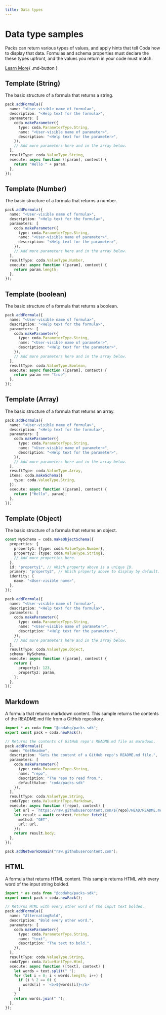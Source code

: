 ```yaml
---
title: Data types
---
```


# Data type samples

Packs can return various types of values, and apply hints that tell Coda how to display that data. Formulas and schema properties must declare the these types upfront, and the values you return in your code must match.


[Learn More](../../../guides/basics/data-types){ .md-button }

## Template (String)
The basic structure of a formula that returns a string.

```ts
pack.addFormula({
  name: "<User-visible name of formula>",
  description: "<Help text for the formula>",
  parameters: [
    coda.makeParameter({
      type: coda.ParameterType.String,
      name: "<User-visible name of parameter>",
      description: "<Help text for the parameter>",
    }),
    // Add more parameters here and in the array below.
  ],
  resultType: coda.ValueType.String,
  execute: async function ([param], context) {
    return "Hello " + param;
  },
});
```
## Template (Number)
The basic structure of a formula that returns a number.

```ts
pack.addFormula({
  name: "<User-visible name of formula>",
  description: "<Help text for the formula>",
  parameters: [
    coda.makeParameter({
      type: coda.ParameterType.String,
      name: "<User-visible name of parameter>",
      description: "<Help text for the parameter>",
    }),
    // Add more parameters here and in the array below.
  ],
  resultType: coda.ValueType.Number,
  execute: async function ([param], context) {
    return param.length;
  },
});
```
## Template (boolean)
The basic structure of a formula that returns a boolean.

```ts
pack.addFormula({
  name: "<User-visible name of formula>",
  description: "<Help text for the formula>",
  parameters: [
    coda.makeParameter({
      type: coda.ParameterType.String,
      name: "<User-visible name of parameter>",
      description: "<Help text for the parameter>",
    }),
    // Add more parameters here and in the array below.
  ],
  resultType: coda.ValueType.Boolean,
  execute: async function ([param], context) {
    return param === "true";
  },
});
```
## Template (Array)
The basic structure of a formula that returns an array.

```ts
pack.addFormula({
  name: "<User-visible name of formula>",
  description: "<Help text for the formula>",
  parameters: [
    coda.makeParameter({
      type: coda.ParameterType.String,
      name: "<User-visible name of parameter>",
      description: "<Help text for the parameter>",
    }),
    // Add more parameters here and in the array below.
  ],
  resultType: coda.ValueType.Array,
  items: coda.makeSchema({
    type: coda.ValueType.String,
  }),
  execute: async function ([param], context) {
    return ["Hello", param];
  },
});
```
## Template (Object)
The basic structure of a formula that returns an object.

```ts
const MySchema = coda.makeObjectSchema({
  properties: {
    property1: {type: coda.ValueType.Number},
    property2: {type: coda.ValueType.String},
    // Add more properties here.
  },
  id: "property1", // Which property above is a unique ID.
  primary: "property2", // Which property above to display by default.
  identity: {
    name: "<User-visible name>",
  },
});

pack.addFormula({
  name: "<User-visible name of formula>",
  description: "<Help text for the formula>",
  parameters: [
    coda.makeParameter({
      type: coda.ParameterType.String,
      name: "<User-visible name of parameter>",
      description: "<Help text for the parameter>",
    }),
    // Add more parameters here and in the array below.
  ],
  resultType: coda.ValueType.Object,
  schema: MySchema,
  execute: async function ([param], context) {
    return {
      property1: 123,
      property2: param,
    };
  },
});
```
## Markdown
A formula that returns markdown content. This sample returns the contents of the README.md file from a GitHub repository.

```ts
import * as coda from "@codahq/packs-sdk";
export const pack = coda.newPack();

// Returns the contents of GitHub repo's README.md file as markdown.
pack.addFormula({
  name: "GetReadme",
  description: "Gets the content of a GitHub repo's README.md file.",
  parameters: [
    coda.makeParameter({
      type: coda.ParameterType.String,
      name: "repo",
      description: "The repo to read from.",
      defaultValue: "coda/packs-sdk"
    }),
  ],
  resultType: coda.ValueType.String,
  codaType: coda.ValueHintType.Markdown,
  execute: async function ([repo], context) {
    let url = `https://raw.githubusercontent.com/${repo}/HEAD/README.md`
    let result = await context.fetcher.fetch({
      method: "GET",
      url: url,
    });
    return result.body;
  },
});

pack.addNetworkDomain("raw.githubusercontent.com");
```
## HTML
A formula that returns HTML content. This sample returns HTML with every word of the input string bolded.

```ts
import * as coda from "@codahq/packs-sdk";
export const pack = coda.newPack();

// Returns HTML with every other word of the input text bolded.
pack.addFormula({
  name: "AlternatingBold",
  description: "Bold every other word.",
  parameters: [
    coda.makeParameter({
      type: coda.ParameterType.String,
      name: "text",
      description: "The text to bold.",
    }),
  ],
  resultType: coda.ValueType.String,
  codaType: coda.ValueHintType.Html,
  execute: async function ([text], context) {
    let words = text.split(" ");
    for (let i = 0; i < words.length; i++) {
      if (i % 2 == 0) {
        words[i] = `<b>${words[i]}</b>`
      }
    }
    return words.join(" ");
  },
});
```

